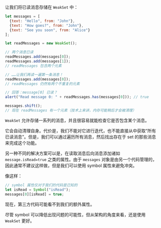 让我们将已读消息存储在 `WeakSet` 中：

```js
let messages = [
  {text: "Hello", from: "John"},
  {text: "How goes?", from: "John"},
  {text: "See you soon", from: "Alice"}
];

let readMessages = new WeakSet();

// 两个消息已读
readMessages.add(messages[0]);
readMessages.add(messages[1]);
// readMessages 包含两个元素

// ……让我们再读一遍第一条消息！
readMessages.add(messages[0]);
// readMessages 仍然有两个不重复的元素

// 回答：message[0] 已读？
alert("Read message 0: " + readMessages.has(messages[0])); // true

messages.shift();
// 现在 readMessages 有一个元素（技术上来讲，内存可能稍后才会被清理）
```

`WeakSet` 允许存储一系列的消息，并且很容易就能检查它是否包含某个消息。

它会自动清理自身。代价是，我们不能对它进行迭代，也不能直接从中获取“所有已读消息”。但是，我们可以通过遍历所有消息，然后找出存在于 set 的那些消息来完成这个功能。

另一种不同的解决方案可以是，在读取消息后向消息添加诸如 `message.isRead=true` 之类的属性。由于 `messages` 对象是由另一个代码管理的，因此通常不建议这样做，但是我们可以使用 symbol 属性来避免冲突。

像这样：
```js
// symbol 属性仅对于我们的代码是已知的
let isRead = Symbol("isRead");
messages[0][isRead] = true;
```

现在，第三方代码可能看不到我们的额外属性。

尽管 symbol 可以降低出现问题的可能性，但从架构的角度来看，还是使用 `WeakSet` 更好。
